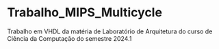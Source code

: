# Trabalho_MIPS_Multicycle
Trabalho em VHDL da matéria de Laboratório de Arquitetura do curso de Ciência da Computação do semestre 2024.1
